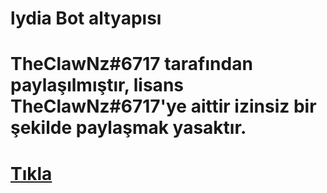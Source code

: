 # lydia Bot altyapısı
# TheClawNz#6717 tarafından paylaşılmıştır, lisans TheClawNz#6717'ye aittir izinsiz bir şekilde paylaşmak yasaktır.
# [Tıkla](https://discord.gg/paypal)
